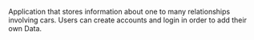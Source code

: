 Application that stores information about one to many relationships involving cars. Users can create accounts and login in order to add their own Data.
